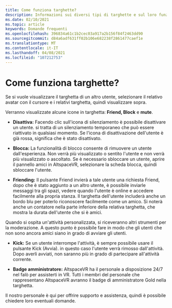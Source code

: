 ```yaml
---
title: Come funziona targhette?
description: Informazioni sui diversi tipi di targhette e sul loro funzionamento in AltspaceVR.
ms.date: 02/10/2021
ms.topic: article
keywords: Domande frequenti
ms.openlocfilehash: 396834a61c1b2cec03a917a2b156f84f2463dd90
ms.sourcegitcommit: d84a6adf631ff02b106e682238f2861477caef1e
ms.translationtype: MT
ms.contentlocale: it-IT
ms.lasthandoff: 04/08/2021
ms.locfileid: "107212753"
---
```

# <a name="how-do-nametags-work"></a>Come funziona targhette?

Se si vuole visualizzare il targhetta di un altro utente, selezionare il relativo avatar con il cursore e i relativi targhetta, quindi visualizzare sopra.

Verranno visualizzate alcune icone in targhetta: **Friend, Block** e **mute**.

* **Disattiva:** Facendo clic sull'icona di silenziamento è possibile disattivare un utente. si tratta di un silenziamento temporaneo che può essere riattivato in qualsiasi momento. Se l'icona di disattivazione dell'utente è già rossa, significa che è stato disattivato.

* **Blocca:** La funzionalità di blocco consente di rimuovere un utente dall'esperienza. Non verrà più visualizzato o sentito l'utente e non verrà più visualizzato o ascoltato. Se è necessario sbloccare un utente, aprire il pannello amici in AltspaceVR, selezionare la scheda blocca, quindi sbloccare l'utente.

* **Friending:** Il pulsante Friend invierà a tale utente una richiesta Friend, dopo che è stato aggiunto a un altro utente, è possibile inviarle messaggi tra gli spazi, vedere quando l'utente è online e accedere facilmente alla propria stanza. Il targhetta dell'utente includerà anche un bordo blu per poterlo riconoscere facilmente come un amico. Si noterà anche un contatore nella parte inferiore della relativa targhetta, che mostra la durata dell'utente che si è amici.

Quando si ospita un'attività personalizzata, si riceveranno altri strumenti per la moderazione. A questo punto è possibile fare in modo che gli utenti che non sono ancora amici siano in grado di avviare gli utenti.

* **Kick:** Se un utente interrompe l'attività, è sempre possibile usare il pulsante Kick (Avvia). in questo caso l'utente verrà rimosso dall'attività. Dopo averli avviati, non saranno più in grado di partecipare all'attività corrente. 

* **Badge amministratore:** AltspaceVR ha il personale a disposizione 24/7 nel falò per assisterti in VR. Tutti i membri del personale che rappresentano AltspaceVR avranno il badge di amministratore Gold nella targhetta.

Il nostro personale è qui per offrire supporto e assistenza, quindi è possibile chiedere loro eventuali domande. 